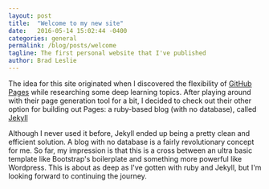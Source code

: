 ```yaml
---
layout: post
title:  "Welcome to my new site"
date:   2016-05-14 15:02:44 -0400
categories: general
permalink: /blog/posts/welcome
tagline: The first personal website that I've published
author: Brad Leslie
---
```

The idea for this site originated when I discovered the flexibility of <a href="https://pages.github.com/"
title="GitHub Pages" target="_blank">GitHub Pages</a> while researching some deep learning topics. After playing around
with their page generation tool for a bit, I decided to check out their other option for building out Pages: a ruby-based
blog (with no database), called <a href="https://jekyllrb.com/" title="Jekyll" target="_blank">Jekyll</a>

Although I never used it before, Jekyll ended up being a pretty clean and efficient solution. A blog with no database
is a fairly revolutionary concept for me. So far, my impression is that this is a cross between an ultra basic template
like Bootstrap's boilerplate and something more powerful like Wordpress. This is about as deep as I've gotten with ruby
and Jekyll, but I'm looking forward to continuing the journey.